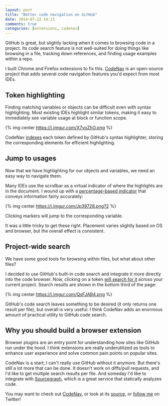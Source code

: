```yaml
---
layout: post
title: "Better code navigation on GitHub"
date: 2014-07-22 14:13
comments: true
categories: [extensions, codenav]
---
```


GitHub is great, but slightly lacking when it comes to browsing code in a
project.  Its code search feature is not well-suited for doing things like
browsing in a file, tracking down references, and finding usage examples within
a repo.

I built Chrome and Firefox extensions to fix this.
[CodeNav](http://ianww.com/codenav) is an open-source project that adds several
code navigation features you'd expect from most IDEs.

## Token highlighting

Finding matching variables or objects can be difficult even with syntax
highlighting.  Most existing IDEs highlight similar tokens, making it easy to
immediately see variable usage at block or function scope.

{% img center https://i.imgur.com/X7voZhO.png %}

<!--more-->

CodeNav [indexes](https://github.com/typpo/codenav/blob/master/src/inject.js#L49) each token defined by GitHub's syntax highlighter, storing the
corresponding elements for efficient highlighting.

## Jump to usages

Now that we have highlighting for our objects and variables, we need an easy
way to navigate them.

Many IDEs use the scrollbar as a virtual indicator of where the highlights are
in the document.  I wound up with a [percentage-based indicator](https://github.com/typpo/codenav/blob/master/src/inject.js#L154) that
conveys information fairly accurately:

{% img center https://i.imgur.com/Jp39728.png?2 %}

Clicking markers will jump to the corresponding variable.

It was a little tricky to get these right.  Placement varies slightly based on
OS and browser, but the overall effect is consistent.

## Project-wide search

We have some good tools for browsing within files, but what about other files?

I decided to use GitHub's built-in code search and integrate it more directly
into the code browser.  Now, clicking on a token [will search for it](https://github.com/typpo/codenav/blob/master/src/inject.js#L202) across your
current project.  Search results are shown in the bottom third of the page:

{% img center https://i.imgur.com/QsFJAB4.png %}

GitHub's code search leaves something to be desired (it only
returns one result per file), but overall is very useful.  I think CodeNav
adds an enormous amount of practical utility to GitHub code search.

## Why you should build a browser extension

Browser plugins are an entry point for understanding how sites like GitHub run
under the hood.  I think extensions are really underutilized as tools to
enhance user experience and solve common pain points on popular sites.

CodeNav is a start; I can't really use GitHub without it anymore.  But there's
still a lot more that can be done.  It doesn't work on diffs/pull requests, and
I'd like to get multiple search results per file.  And someday I'd like to
integrate with [Sourcegraph](http://sourcegraph.com), which is a great service
that statically analyzes code.

You may want to check out [CodeNav](http://ianww.com/codenav), or look at its [source](http://github.com/typpo/codenav), or [follow me](http://twitter.com/iwebst) on Twitter!
